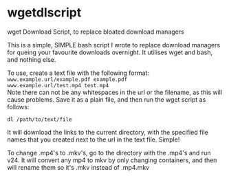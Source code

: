 wgetdlscript
============

wget Download Script, to replace bloated download managers

This is a simple, SIMPLE bash script I wrote to replace download managers for queing your favourite downloads overnight.  It utilises wget and bash, and nothing else.

To use, create a text file with the following format:
<br />
`www.example.url/example.pdf example.pdf`
<br />
`www.example.url/test.mp4 test.mp4`
<br />
Note there can not be any whitespaces in the url or the filename, as this will cause problems.
Save it as a plain file, and then run the wget script as follows:

`dl /path/to/text/file`

It will download the links to the current directory, with the specified file names that you created next to the url in the text file.  Simple!

To change .mp4's to .mkv's, go to the directory with the .mp4's and run v24.  It will convert any mp4 to mkv by only changing containers, and then will rename them so it's <filename>.mkv instead of <filename>.mp4.mkv